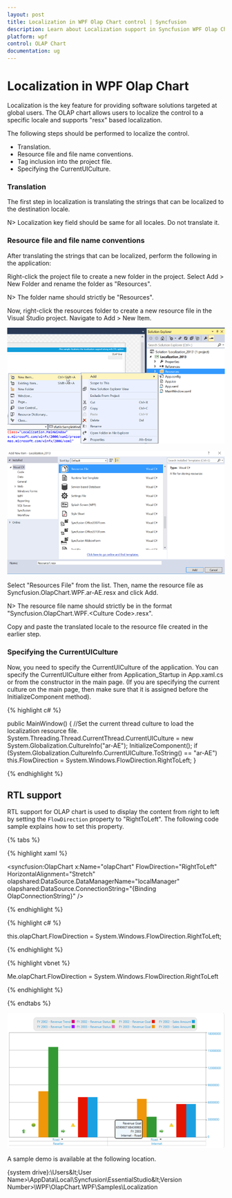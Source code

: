 ```yaml
---
layout: post
title: Localization in WPF Olap Chart control | Syncfusion
description: Learn about Localization support in Syncfusion WPF Olap Chart control and more.
platform: wpf
control: OLAP Chart
documentation: ug
---
```


# Localization in WPF Olap Chart

Localization is the key feature for providing software solutions targeted at global users. The OLAP chart allows users to localize the control to a specific locale and supports "resx" based localization.

The following steps should be performed to localize the control.

* Translation.
* Resource file and file name conventions.
* Tag inclusion into the project file.
* Specifying the CurrentUICulture.

### Translation

The first step in localization is translating the strings that can be localized to the destination locale.

N> Localization key field should be same for all locales. Do not translate it.

### Resource file and file name conventions

After translating the strings that can be localized, perform the following in the application:

Right-click the project file to create a new folder in the project. Select Add > New Folder and rename the folder as "Resources".

N> The folder name should strictly be "Resources".

Now, right-click the resources folder to create a new resource file in the Visual Studio project. Navigate to Add > New Item.

![Adding the new resource file](Localization_images/Localization_img1.png)

![Define the resource file name](Localization_images/Localization_img2.png)

Select "Resources File" from the list. Then, name the resource file as Syncfusion.OlapChart.WPF.ar-AE.resx and click Add.

N> The resource file name should strictly be in the format "Syncfusion.OlapChart.WPF.&lt;Culture Code&gt;.resx".
   
Copy and paste the translated locale to the resource file created in the earlier step.

### Specifying the CurrentUICulture

Now, you need to specify the CurrentUICulture of the application. You can specify the CurrentUICulture either from Application_Startup in App.xaml.cs or from the constructor in the main page. (If you are specifying the current culture on the main page, then make sure that it is assigned before the InitializeComponent method).

{% highlight c# %}
 
public MainWindow()
{
    //Set the current thread culture to load the localization resource file. 
    System.Threading.Thread.CurrentThread.CurrentUICulture = new System.Globalization.CultureInfo("ar-AE");
    InitializeComponent();
    if (System.Globalization.CultureInfo.CurrentUICulture.ToString() == "ar-AE")
        this.FlowDirection = System.Windows.FlowDirection.RightToLeft;
}

{% endhighlight %}

## RTL support

RTL support for OLAP chart is used to display the content from right to left by setting the `FlowDirection` property to "RightToLeft". The following code sample explains how to set this property.

{% tabs %}

{% highlight xaml %}
	
<syncfusion:OlapChart x:Name="olapChart" FlowDirection="RightToLeft" HorizontalAlignment="Stretch" olapshared:DataSource.DataManagerName="localManager" olapshared:DataSource.ConnectionString="{Binding OlapConnectionString}" />

{% endhighlight %}

{% highlight c# %}
 
this.olapChart.FlowDirection = System.Windows.FlowDirection.RightToLeft;

{% endhighlight %}

{% highlight vbnet %}
  
Me.olapChart.FlowDirection = System.Windows.FlowDirection.RightToLeft

{% endhighlight %}

{% endtabs %}
  
![OlapChart displays the data from right to left](Localization_images/Localization_img3.png)
  
A sample demo is available at the following location.

{system drive}:\Users\&lt;User Name&gt;\AppData\Local\Syncfusion\EssentialStudio\&lt;Version Number&gt;\WPF\OlapChart.WPF\Samples\Localization



